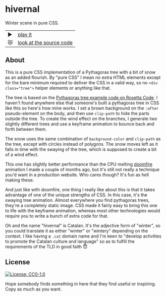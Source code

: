 hivernal
========

Winter scene in pure CSS.

|    |                                                     |
|----|-----------------------------------------------------|
| ▶️  | [play it](https://hen.cat/hivernal)                 |
| 😻 | [look at the source code](https://github.com/hendotcat/hivernal/blob/trunk/hivernal.scss) |

About
-----

This is a pure CSS implementation of a Pythagoras tree with a bit of snow as an
added flourish. By "pure CSS" I mean no extra HTML elements except for the bare
minimum required to deliver the CSS in a valid way, so no `<div class="tree">`
helper elements or anything like that.

The tree is based on the [Pythagoras tree example code on Rosetta Code][Rosetta
Code]. I haven't found anywhere else that someone's built a pythagoras tree in
CSS like this so here's how mine works. I set a brown background on the `:after`
pseudo-element on the body, and then use `clip-path` to hide the parts outside
the tree. To create the wind effect on the branches, I generate two slightly
different trees and use a keyframe animation to bounce back and forth between
them.

The snow uses the same combination of `background-color` and `clip-path` as the
tree, except with circles instead of polygons. The snow moves left as it falls
in time with the swaying of the tree, which is supposed to create a bit of a
wind effect.

This one has slightly better performance than the CPU melting [doomfire]
animation I made a couple of months ago, but it's still not really a technique
you'd want in a production website. Who cares though? It's fun as hell making
these.

And just like with doomfire, one thing I really like about this is that it
takes advantage of one of the unique strengths of CSS. In this case, it's the
swaying tree animation. Almost everywhere you find pythagoras trees, they're
a completely static image. CSS made it fairly easy to bring this one to life
with the keyframe animation, whereas most other technologies would require you
to write a bunch of extra code for that.

Oh and the name "hivernal" is Catalan. It's the adjective form of "winter", so
you could translate it as either "winter" or "wintery" depending on the context.
I like having a `.cat` domain name and I'm keen to "develop activities to
promote the Catalan culture and language" so as to fulfill the requirements of
the TLD in good faith 😇

License
-------

[![License: CC0-1.0](https://licensebuttons.net/l/zero/1.0/80x15.png)](http://creativecommons.org/publicdomain/zero/1.0/)

Hope somebody finds something in here that they find useful or inspiring.
Copy as much as you want.

[Rosetta Code]: https://rosettacode.org/wiki/Pythagoras_tree
[doomfire]: https://hen.cat/doomfire

